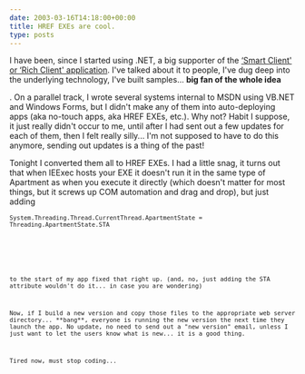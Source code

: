 ```yaml
---
date: 2003-03-16T14:18:00+00:00
title: HREF EXEs are cool.
type: posts
---
```

I have been, since I started using .NET, a big supporter of the [&#8216;Smart Client' or &#8216;Rich Client' application](http://msdn.microsoft.com/msdnmag/issues/02/07/NetSmartClients/toc.asp). I've talked about it to people, I've dug deep into the underlying technology, I've built samples... **big fan of the whole idea**


  . On a parallel track, I wrote several systems internal to MSDN using VB.NET and Windows Forms, but I didn't make any of them into auto-deploying apps (aka no-touch apps, aka HREF EXEs, etc.). Why not? Habit I suppose, it just really didn't occur to me, until after I had sent out a few updates for each of them, then I felt really silly... I'm not supposed to have to do this anymore, sending out updates is a thing of the past!



  Tonight I converted them all to HREF EXEs. I had a little snag, it turns out that when IEExec hosts your EXE it doesn't run it in the same type of Apartment as when you execute it directly (which doesn't matter for most things, but it screws up COM automation and drag and drop), but just adding



  <font face="Courier New" size="2">


    System.Threading.Thread.CurrentThread.ApartmentState = Threading.ApartmentState.STA







    to the start of my app fixed that right up. (and, no, just adding the STA attribute wouldn't do it... in case you are wondering)



    Now, if I build a new version and copy those files to the appropriate web server directory... **bang**, everyone is running the new version the next time they launch the app. No update, no need to send out a "new version" email, unless I just want to let the users know what is new... it is a good thing.



    Tired now, must stop coding...
